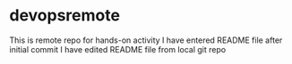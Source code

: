 # devopsremote
This is remote repo for hands-on activity
I have entered README file after initial commit
I have edited README file from local git repo
